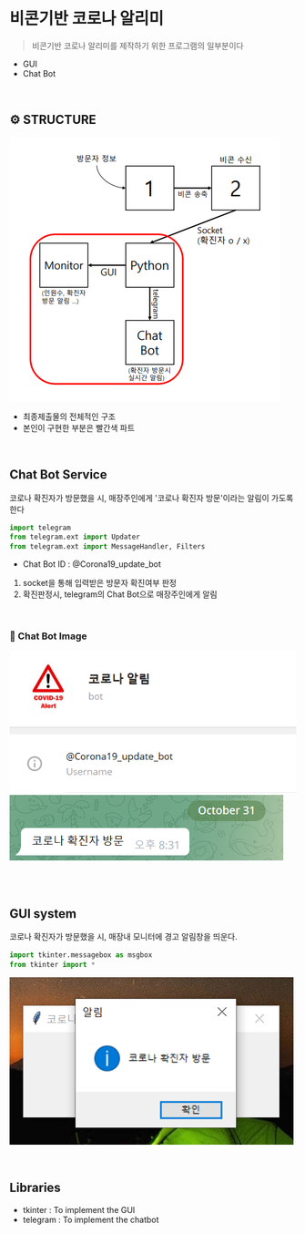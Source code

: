 # 비콘기반 코로나 알리미
>비콘기반 코로나 알리미를 제작하기 위한 프로그램의 일부분이다
* GUI
* Chat Bot

<br>

## ⚙ STRUCTURE
![structure](https://github.com/PGWOO/Lab1/blob/main/structure.png)
* 최종제출물의 전체적인 구조
* 본인이 구현한 부분은 빨간색 파트

<br>

## Chat Bot Service
코로나 확진자가 방문했을 시, 매장주인에게 '코로나 확진자 방문'이라는 알림이 가도록 한다
```python
import telegram
from telegram.ext import Updater
from telegram.ext import MessageHandler, Filters
```
- Chat Bot ID : @Corona19_update_bot
1. socket을 통해 입력받은 방문자 확진여부 판정
2. 확진판정시, telegram의 Chat Bot으로 매장주인에게 알림
<br>

### 🧷 Chat Bot Image
![ChatBotImage](https://github.com/PGWOO/Lab1/blob/main/ChatBotFrofile.png)
![ChatBotImage](https://github.com/PGWOO/Lab1/blob/main/ChatBotsend.png)

<br>

<br>

## GUI system
코로나 확진자가 방문했을 시, 매장내 모니터에 경고 알림창을 띄운다.
```python
import tkinter.messagebox as msgbox
from tkinter import *
```
![Gui](https://github.com/PGWOO/Lab1/blob/main/GUI.png)

<br>

## Libraries
* tkinter : To implement the GUI
* telegram : To implement the chatbot

  
 
